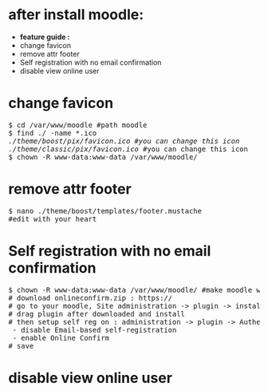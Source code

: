 # after install moodle:
- <strong>feature guide :</strong>
- change favicon
- remove attr footer
- Self registration with no email confirmation
- disable view online user

# change favicon
<pre>
$ cd /var/www/moodle #path moodle
$ find ./ -name *.ico
<i>./theme/boost/pix/favicon.ico #you can change this icon
./theme/classic/pix/favicon.ico</i> #you can change this icon
$ chown -R www-data:www-data /var/www/moodle/
</pre>

# remove attr footer
<pre>
$ nano ./theme/boost/templates/footer.mustache
#edit with your heart
</pre>

# Self registration with no email confirmation
<pre>
$ chown -R www-data:www-data /var/www/moodle/ #make moodle writable plugin
# download onlineconfirm.zip : https://
# go to your moodle, Site administration -> plugin -> install plugin
# drag plugin after downloaded and install
# then setup self reg on : administration -> plugin -> Authentication -> Manage authentication
 - disable Email-based self-registration
 - enable Online Confirm
# save
</pre>

# disable view online user
<pre>
</pre>
